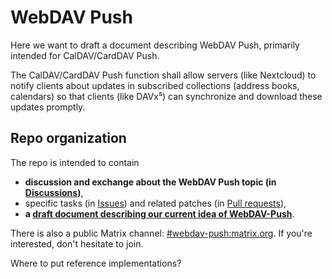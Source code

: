 # WebDAV Push

Here we want to draft a document describing WebDAV Push, primarily intended for CalDAV/CardDAV Push.

The CalDAV/CardDAV Push function shall allow servers (like Nextcloud) to notify clients about updates in subscribed collections (address books, calendars) so that clients (like DAVx⁵) can synchronize and download these updates promptly.


## Repo organization

The repo is intended to contain

- **discussion and exchange about the WebDAV Push topic (in [Discussions](https://github.com/bitfireAT/webdav-push/discussions))**,
- specific tasks (in [Issues](https://github.com/bitfireAT/webdav-push/issues)) and related patches (in [Pull requests](https://github.com/bitfireAT/webdav-push/pulls)),
- **a [draft document describing our current idea of WebDAV-Push](webdav-push-draft.md)**.

There is also a public Matrix channel: [#webdav-push:matrix.org](https://matrix.to/#/#webdav-push:matrix.org).
If you're interested, don't hesitate to join.

Where to put reference implementations?
